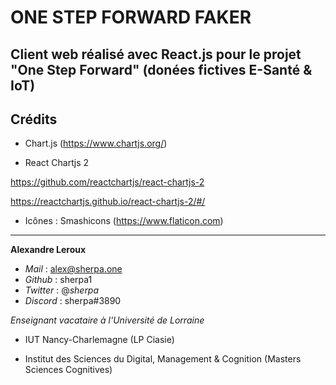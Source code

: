 # ONE STEP FORWARD FAKER

Client web réalisé avec React.js pour le projet "One Step Forward" (donées fictives E-Santé & IoT)
---
## Crédits

- Chart.js (https://www.chartjs.org/)

- React Chartjs 2

https://github.com/reactchartjs/react-chartjs-2

https://reactchartjs.github.io/react-chartjs-2/#/

- Icônes : Smashicons (https://www.flaticon.com)

---

**Alexandre Leroux**

- _Mail_ : alex@sherpa.one
- _Github_ : sherpa1
- _Twitter_ : @_sherpa_
- _Discord_ : sherpa#3890

_Enseignant vacataire à l'Université de Lorraine_

- IUT Nancy-Charlemagne (LP Ciasie)

- Institut des Sciences du Digital, Management & Cognition (Masters Sciences Cognitives)